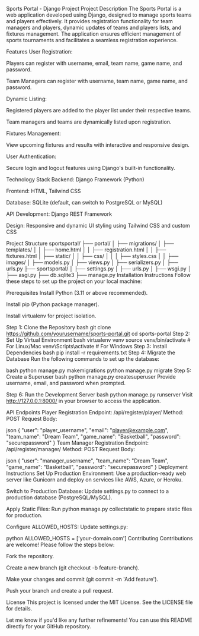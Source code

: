 Sports Portal - Django Project
Project Description
The Sports Portal is a web application developed using Django, designed to manage sports teams and players effectively. It provides registration functionality for team managers and players, dynamic updates of teams and players lists, and fixtures management. The application ensures efficient management of sports tournaments and facilitates a seamless registration experience.

Features
User Registration:

Players can register with username, email, team name, game name, and password.

Team Managers can register with username, team name, game name, and password.

Dynamic Listing:

Registered players are added to the player list under their respective teams.

Team managers and teams are dynamically listed upon registration.

Fixtures Management:

View upcoming fixtures and results with interactive and responsive design.

User Authentication:

Secure login and logout features using Django's built-in functionality.

Technology Stack
Backend: Django Framework (Python)

Frontend: HTML, Tailwind CSS

Database: SQLite (default, can switch to PostgreSQL or MySQL)

API Development: Django REST Framework

Design: Responsive and dynamic UI styling using Tailwind CSS and custom CSS

Project Structure
sportsportal/
├── portal/
│   ├── migrations/
│   ├── templates/
│   │   ├── home.html
│   │   ├── registration.html
│   │   ├── fixtures.html
│   ├── static/
│   │   ├── css/
│   │   │   ├── styles.css
│   │   ├── images/
│   ├── models.py
│   ├── views.py
│   ├── serializers.py
│   ├── urls.py
├── sportsportal/
│   ├── settings.py
│   ├── urls.py
│   ├── wsgi.py
│   ├── asgi.py
├── db.sqlite3
├── manage.py
Installation Instructions
Follow these steps to set up the project on your local machine:

Prerequisites
Install Python (3.11 or above recommended).

Install pip (Python package manager).

Install virtualenv for project isolation.

Step 1: Clone the Repository
bash
git clone https://github.com/yourusername/sports-portal.git
cd sports-portal
Step 2: Set Up Virtual Environment
bash
virtualenv venv
source venv/bin/activate  # For Linux/Mac
venv\Scripts\activate     # For Windows
Step 3: Install Dependencies
bash
pip install -r requirements.txt
Step 4: Migrate the Database
Run the following commands to set up the database:

bash
python manage.py makemigrations
python manage.py migrate
Step 5: Create a Superuser
bash
python manage.py createsuperuser
Provide username, email, and password when prompted.

Step 6: Run the Development Server
bash
python manage.py runserver
Visit http://127.0.0.1:8000/ in your browser to access the application.

API Endpoints
Player Registration
Endpoint: /api/register/player/ Method: POST Request Body:

json
{
    "user": "player_username",
    "email": "player@example.com",
    "team_name": "Dream Team",
    "game_name": "Basketball",
    "password": "securepassword"
}
Team Manager Registration
Endpoint: /api/register/manager/ Method: POST Request Body:

json
{
    "user": "manager_username",
    "team_name": "Dream Team",
    "game_name": "Basketball",
    "password": "securepassword"
}
Deployment Instructions
Set Up Production Environment: Use a production-ready web server like Gunicorn and deploy on services like AWS, Azure, or Heroku.

Switch to Production Database: Update settings.py to connect to a production database (PostgreSQL/MySQL).

Apply Static Files: Run python manage.py collectstatic to prepare static files for production.

Configure ALLOWED_HOSTS: Update settings.py:

python
ALLOWED_HOSTS = ['your-domain.com']
Contributing
Contributions are welcome! Please follow the steps below:

Fork the repository.

Create a new branch (git checkout -b feature-branch).

Make your changes and commit (git commit -m 'Add feature').

Push your branch and create a pull request.

License
This project is licensed under the MIT License. See the LICENSE file for details.

Let me know if you'd like any further refinements! You can use this README directly for your GitHub repository.

